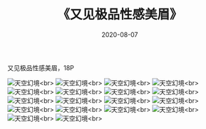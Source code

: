 ﻿---
layout: post
title: 《又见极品性感美眉》
date: 2020-08-07
img: http://photo.orgx.cf/唯美/2019/又见极品/000.jpg
tags: [美女,性感,泳衣]
---

又见极品性感美眉，18P

![天空幻境](http://photo.orgx.cf/唯美/2019/又见极品/001.jpg''天空幻境'')<br>
![天空幻境](http://photo.orgx.cf/唯美/2019/又见极品/002.jpg''天空幻境'')<br>
![天空幻境](http://photo.orgx.cf/唯美/2019/又见极品/003.jpg''天空幻境'')<br>
![天空幻境](http://photo.orgx.cf/唯美/2019/又见极品/004.jpg''天空幻境'')<br>
![天空幻境](http://photo.orgx.cf/唯美/2019/又见极品/005.jpg''天空幻境'')<br>
![天空幻境](http://photo.orgx.cf/唯美/2019/又见极品/006.jpg''天空幻境'')<br>
![天空幻境](http://photo.orgx.cf/唯美/2019/又见极品/007.jpg''天空幻境'')<br>
![天空幻境](http://photo.orgx.cf/唯美/2019/又见极品/008.jpg''天空幻境'')<br>
![天空幻境](http://photo.orgx.cf/唯美/2019/又见极品/009.jpg''天空幻境'')<br>
![天空幻境](http://photo.orgx.cf/唯美/2019/又见极品/010.jpg''天空幻境'')<br>
![天空幻境](http://photo.orgx.cf/唯美/2019/又见极品/011.jpg''天空幻境'')<br>
![天空幻境](http://photo.orgx.cf/唯美/2019/又见极品/012.jpg''天空幻境'')<br>
![天空幻境](http://photo.orgx.cf/唯美/2019/又见极品/013.jpg''天空幻境'')<br>
![天空幻境](http://photo.orgx.cf/唯美/2019/又见极品/014.jpg''天空幻境'')<br>
![天空幻境](http://photo.orgx.cf/唯美/2019/又见极品/015.jpg''天空幻境'')<br>
![天空幻境](http://photo.orgx.cf/唯美/2019/又见极品/016.jpg''天空幻境'')<br>
![天空幻境](http://photo.orgx.cf/唯美/2019/又见极品/017.jpg''天空幻境'')<br>
![天空幻境](http://photo.orgx.cf/唯美/2019/又见极品/018.jpg''天空幻境'')<br>

